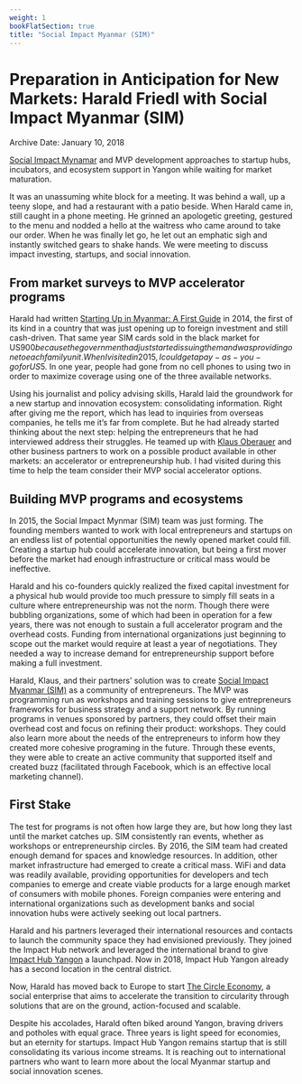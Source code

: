 ```yaml
---
weight: 1
bookFlatSection: true
title: "Social Impact Myanmar (SIM)"
---
```


# Preparation in Anticipation for New Markets: Harald Friedl with Social Impact Myanmar (SIM)

Archive Date: January 10, 2018

[Social Impact Mynamar](https://www.facebook.com/socialimpactmyanmar/) and MVP development approaches to startup hubs, incubators, and ecosystem support in Yangon while waiting for market maturation.

It was an unassuming white block for a meeting. It was behind a wall, up a teeny slope, and had a restaurant with a patio beside. When Harald came in, still caught in a phone meeting. He grinned an apologetic greeting, gestured to the menu and nodded a hello at the waitress who came around to take our order. When he was finally let go, he let out an emphatic sigh and instantly switched gears to shake hands. We were meeting to discuss impact investing, startups, and social innovation.

## From market surveys to MVP accelerator programs

Harald had written [Starting Up in Myanmar: A First Guide](https://e27.co/wp-content/uploads/2014/11/Starting-Up-In-Myanmar-v2.pdf) in 2014, the first of its kind in a country that was just opening up to foreign investment and still cash-driven. That same year SIM cards sold in the black market for US$900 because the government had just started issuing them and was providing one to each family unit. When I visited in 2015, I could get a pay-as-you-go for US$5\. In one year, people had gone from no cell phones to using two in order to maximize coverage using one of the three available networks.

Using his journalist and policy advising skills, Harald laid the groundwork for a new startup and innovation ecosystem: consolidating information. Right after giving me the report, which has lead to inquiries from overseas companies, he tells me it’s far from complete. But he had already started thinking about the next step: helping the entrepreneurs that he had interviewed address their struggles. He teamed up with [Klaus Oberauer](http://www.shapingtomorrowsworld.org/bio.php?u=324) and other business partners to work on a possible product available in other markets: an accelerator or entrepreneurship hub. I had visited during this time to help the team consider their MVP social accelerator options.

## Building MVP programs and ecosystems

In 2015, the Social Impact Mynmar (SIM) team was just forming. The founding members wanted to work with local entrepreneurs and startups on an endless list of potential opportunities the newly opened market could fill. Creating a startup hub could accelerate innovation, but being a first mover before the market had enough infrastructure or critical mass would be ineffective.

Harald and his co-founders quickly realized the fixed capital investment for a physical hub would provide too much pressure to simply fill seats in a culture where entrepreneurship was not the norm. Though there were bubbling organizations, some of which had been in operation for a few years, there was not enough to sustain a full accelerator program and the overhead costs. Funding from international organizations just beginning to scope out the market would require at least a year of negotiations. They needed a way to increase demand for entrepreneurship support before making a full investment.

Harald, Klaus, and their partners’ solution was to create [Social Impact Myanmar (SIM)](https://www.facebook.com/socialimpactmyanmar/) as a community of entrepreneurs. The MVP was programming run as workshops and training sessions to give entrepreneurs frameworks for business strategy and a support network. By running programs in venues sponsored by partners, they could offset their main overhead cost and focus on refining their product: workshops. They could also learn more about the needs of the entrepreneurs to inform how they created more cohesive programing in the future. Through these events, they were able to create an active community that supported itself and created buzz (facilitated through Facebook, which is an effective local marketing channel).

## First Stake

The test for programs is not often how large they are, but how long they last until the market catches up. SIM consistently ran events, whether as workshops or entrepreneurship circles. By 2016, the SIM team had created enough demand for spaces and knowledge resources. In addition, other market infrastructure had emerged to create a critical mass. WiFi and data was readily available, providing opportunities for developers and tech companies to emerge and create viable products for a large enough market of consumers with mobile phones. Foreign companies were entering and international organizations such as development banks and social innovation hubs were actively seeking out local partners.

Harald and his partners leveraged their international resources and contacts to launch the community space they had envisioned previously. They joined the Impact Hub network and leveraged the international brand to give [Impact Hub Yangon](https://www.facebook.com/IHYangon/?timeline_context_item_type=intro_card_work&timeline_context_item_source=565891797) a launchpad. Now in 2018, Impact Hub Yangon already has a second location in the central district.

Now, Harald has moved back to Europe to start [The Circle Economy](https://www.circle-economy.com/), a social enterprise that aims to accelerate the transition to circularity through solutions that are on the ground, action-focused and scalable.

Despite his accolades, Harald often biked around Yangon, braving drivers and potholes with equal grace. Three years is light speed for economies, but an eternity for startups. Impact Hub Yangon remains startup that is still consolidating its various income streams. It is reaching out to international partners who want to learn more about the local Myanmar startup and social innovation scenes.
